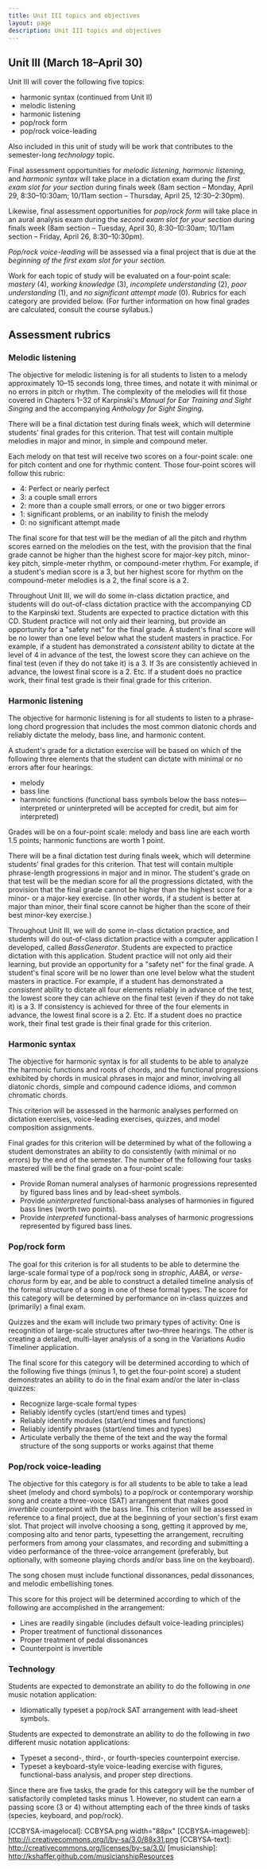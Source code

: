 ```yaml
---
title: Unit III topics and objectives
layout: page
description: Unit III topics and objectives
---
```



## Unit III (March 18–April 30) ##

Unit III will cover the following five topics:

- harmonic syntax (continued from Unit II)  
- melodic listening  
- harmonic listening  
- pop/rock form  
- pop/rock voice-leading  

Also included in this unit of study will be work that contributes to the semester-long *technology* topic.

Final assessment opportunities for *melodic listening*, *harmonic listening*, and *harmonic syntax* will take place in a dictation exam during the *first exam slot for your section* during finals week (8am section – Monday, April 29, 8:30–10:30am; 10/11am section – Thursday, April 25, 12:30–2:30pm).

Likewise, final assessment opportunities for *pop/rock form* will take place in an aural analysis exam during the *second exam slot for your section* during finals week (8am section – Tuesday, April 30, 8:30–10:30am; 10/11am section – Friday, April 26, 8:30–10:30pm).

*Pop/rock voice-leading* will be assessed via a final project that is due at the *beginning of the first exam slot for your section*.

Work for each topic of study will be evaluated on a four-point scale: *mastery* (4), *working knowledge* (3), *incomplete understanding* (2), *poor understanding* (1), and *no significant attempt made* (0). Rubrics for each category are provided below. (For further information on how final grades are calculated, consult the course syllabus.)


## Assessment rubrics ##

### Melodic listening ###

The objective for melodic listening is for all students to listen to a melody approximately 10–15 seconds long, three times, and notate it with minimal or no errors in pitch or rhythm. The complexity of the melodies will fit those covered in Chapters 1–32 of Karpinski's *Manual for Ear Training and Sight Singing* and the accompanying *Anthology for Sight Singing*.

There will be a final dictation test during finals week, which will determine students' final grades for this criterion. That test will contain multiple melodies in major and minor, in simple and compound meter. 

Each melody on that test will receive two scores on a four-point scale: one for pitch content and one for rhythmic content. Those four-point scores will follow this rubric:

- 4: Perfect or nearly perfect  
- 3: a couple small errors  
- 2: more than a couple small errors, or one or two bigger errors  
- 1: significant problems, or an inability to finish the melody  
- 0: no significant attempt made

The final score for that test will be the median of all the pitch and rhythm scores earned on the melodies on the test, with the provision that the final grade cannot be higher than the highest score for major-key pitch, minor-key pitch, simple-meter rhythm, or compound-meter rhythm. For example, if a student's median score is a 3, but her highest score for rhythm on the compound-meter melodies is a 2, the final score is a 2.

Throughout Unit III, we will do some in-class dictation practice, and students will do out-of-class dictation practice with the accompanying CD to the Karpinski text. Students are expected to practice dictation with this CD. Student practice will not only aid their learning, but provide an opportunity for a "safety net" for the final grade. A student's final score will be no lower than one level below what the student masters in practice. For example, if a student has demonstrated a *consistent* ability to dictate at the level of 4 in advance of the test, the lowest score they can achieve on the final test (even if they do not take it) is a 3. If 3s are consistently achieved in advance, the lowest final score is a 2. Etc. If a student does no practice work, their final test grade is their final grade for this criterion.


### Harmonic listening ###

The objective for harmonic listening is for all students to listen to a phrase-long chord progression that includes the most common diatonic chords and reliably dictate the melody, bass line, and harmonic content.

A student's grade for a dictation exercise will be based on which of the following three elements that the student can dictate with minimal or no errors after four hearings:

- melody  
- bass line  
- harmonic functions (functional bass symbols below the bass notes—interpreted or uninterpreted will be accepted for credit, but aim for interpreted)

Grades will be on a four-point scale: melody and bass line are each worth 1.5 points; harmonic functions are worth 1 point.

There will be a final dictation test during finals week, which will determine students' final grades for this criterion. That test will contain multiple phrase-length progressions in major and in minor. The student's grade on that test will be the median score for all the progressions dictated, with the provision that the final grade cannot be higher than the highest score for a minor- or a major-key exercise. (In other words, if a student is better at major than minor, their final score cannot be higher than the score of their best minor-key exercise.)

Throughout Unit III, we will do some in-class dictation practice, and students will do out-of-class dictation practice with a computer application I developed, called *BassGenerator*. Students are expected to practice dictation with this application. Student practice will not only aid their learning, but provide an opportunity for a "safety net" for the final grade. A student's final score will be no lower than one level below what the student masters in practice. For example, if a student has demonstrated a *consistent* ability to dictate all four elements reliably in advance of the test, the lowest score they can achieve on the final test (even if they do not take it) is a 3. If consistency is achieved for three of the four elements in advance, the lowest final score is a 2. Etc. If a student does no practice work, their final test grade is their final grade for this criterion.


### Harmonic syntax ###

The objective for harmonic syntax is for all students to be able to analyze the harmonic functions and roots of chords, and the functional progressions exhibited by chords in musical phrases in major and minor, involving all diatonic chords, simple and compound cadence idioms, and common chromatic chords.

This criterion will be assessed in the harmonic analyses performed on dictation exercises, voice-leading exercises, quizzes, and model composition assignments.

Final grades for this criterion will be determined by what of the following a student demonstrates an ability to do consistently (with minimal or no errors) by the end of the semester. The number of the following four tasks mastered will be the final grade on a four-point scale:

- Provide Roman numeral analyses of harmonic progressions represented by figured bass lines and by lead-sheet symbols.  
- Provide *uninterpreted* functional-bass analyses of harmonies in figured bass lines (worth two points).  
- Provide *interpreted* functional-bass analyses of harmonic progressions represented by figured bass lines.  


### Pop/rock form ###

The goal for this criterion is for all students to be able to determine the large-scale formal type of a pop/rock song in *strophic*, *AABA*, or *verse-chorus* form by ear, and be able to construct a detailed timeline analysis of the formal structure of a song in one of these formal types. The score for this category will be determined by performance on in-class quizzes and (primarily) a final exam.

Quizzes and the exam will include two primary types of activity: One is recognition of large-scale structures after two–three hearings. The other is creating a detailed, multi-layer analysis of a song in the Variations Audio Timeliner application.

The final score for this category will be determined according to which of the following five things (minus 1, to get the four-point score) a student demonstrates an ability to do in the final exam and/or the later in-class quizzes:

- Recognize large-scale formal types  
- Reliably identify cycles (start/end times and types)  
- Reliably identify modules (start/end times and functions)  
- Reliably identify phrases (start/end times and types)  
- Articulate verbally the theme of the text and the way the formal structure of the song supports or works against that theme 

### Pop/rock voice-leading ###

The objective for this category is for all students to be able to take a lead sheet (melody and chord symbols) to a pop/rock or contemporary worship song and create a three-voice (SAT) arrangement that makes good *invertible* counterpoint with the bass line. This criterion will be assessed in reference to a final project, due at the beginning of your section's first exam slot. That project will involve choosing a song, getting it approved by me, composing alto and tenor parts, typesetting the arrangement, recruiting performers from among your classmates, and recording and submitting a video performance of the three-voice arrangement (preferably, but optionally, with someone playing chords and/or bass line on the keyboard).

The song chosen must include functional dissonances, pedal dissonances, and melodic embellishing tones.

This score for this project will be determined according to which of the following are accomplished in the arrangement:

- Lines are readily singable (includes default voice-leading principles)  
- Proper treatment of functional dissonances  
- Proper treatment of pedal dissonances  
- Counterpoint is invertible


### Technology ###

Students are expected to demonstrate an ability to do the following in *one* music notation application:

- Idiomatically typeset a pop/rock SAT arrangement with lead-sheet symbols. 

Students are expected to demonstrate an ability to do the following in *two* different music notation applications:

- Typeset a second-, third-, or fourth-species counterpoint exercise.  
- Typeset a keyboard-style voice-leading exercise with figures, functional-bass analysis, and proper step directions.

Since there are five tasks, the grade for this category will be the number of satisfactorily completed tasks minus 1. However, no student can earn a passing score (3 or 4) without attempting each of the three kinds of tasks (species, keyboard, and pop/rock).

[LC]: http://learningcatalytics.com
[CCBYSA-imagelocal]: CCBYSA.png width="88px"
[CCBYSA-imageweb]: http://i.creativecommons.org/l/by-sa/3.0/88x31.png
[CCBYSA-text]: http://creativecommons.org/licenses/by-sa/3.0/
[musicianship]: http://kshaffer.github.com/musicianshipResources